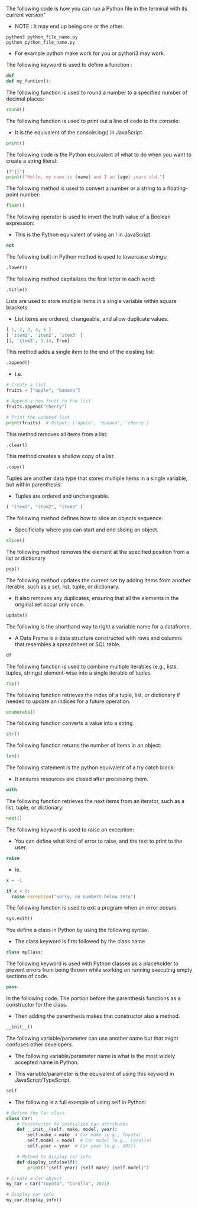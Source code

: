The following code is how you can run a Python file in the terminal with its current version"

- <span class="emphasis">NOTE </span>: It may end up being one or the other. 

```shell
python3 python_file_name.py
python python_file_name.py
```

- For example <span class="emphasis">python</span> make work for you or <span class="emphasis">python3</span> may work.

The following <span class="emphasis">keyword</span> is used to <span class="emphasis">define</span> a <span class="emphasis">function </span>:

```python
def
def my_funtion():
```

The following <span class="emphasis">function</span> is used to <span class="emphasis">round</span> a <span class="emphasis">number</span> to a <span class="emphasis">specified</span> number of <span class="secondEmphasis">decimal places</span>:

```python
round()
```

The following <span class="emphasis">function</span> is used to <span class="emphasis">print</span> out a line of code to the <span class="emphasis">console</span>:

- It is the <span class="emphasis">equivalent</span> of the <span class="emphasis">console.log()</span> in <span class="emphasis">JavaScript</span>.

```python
print()
```

The following code is the Python <span class="emphasis">equivalent</span> of what to do when you want to <span class="emphasis">create</span> a <span class="secondEmphasis">string literal</span>:

```python
(f"{}")
print(f"Hello, my name is {name} and I am {age} years old.")

```

The following <span class="emphasis">method</span> is used to <span class="emphasis">convert</span> a <span class="emphasis">number</span> or a <span class="emphasis">string</span> to a <span class="emphasis">floating-point</span> <span class="secondEmphasis">number</span>:

```python
float()
```

The following <span class="emphasis">operator</span> is used to <span class="emphasis">invert</span> the <span class="emphasis">truth</span> <span class="emphasis">value</span> of a <span class="emphasis">Boolean</span> <span class="secondEmphasis">expression</span>:

- This is the Python <span class="emphasis">equivalent</span> of using an <span class="secondEmphasis">!</span> in <span class="emphasis">JavaScript</span>.

```python
not
```

The following <span class="emphasis">built-in</span> Python <span class="emphasis">method</span> is used to <span class="emphasis">lowercase</span> <span class="secondEmphasis">strings</span>:

```python
.lower()
```

The following <span class="emphasis">method</span> <span class="secondEmphasis">capitalizes</span> the <span class="emphasis">first letter</span> in each <span class="emphasis">word</span>:

```python
.title()
```

<span class="emphasis">Lists</span> are used to store multiple <span class="emphasis">items</span> in a single <span class="emphasis">variable</span> within <span class="emphasis">square brackets</span>:

- <span class="emphasis">List</span> items are <span class="emphasis">ordered</span>, <span class="emphasis">changeable</span>, and allow <span class="emphasis">duplicate values</span>.

```python
[ 1, 2, 3, 4, 5 ]
[ 'item1', 'item2', 'item3' ]
[1, 'item2', 3.14, True]
```

<!-- ```python
.count()
.extend()
.index()
.insert()
.pop()
.remove()
.reverse()
.sort()
``` -->

This method adds a single item to the end of the existing list:

```python
.append()
```

- i.e.

```python
# Create a list
fruits = ["apple", "banana"]

# Append a new fruit to the list
fruits.append("cherry")

# Print the updated list
print(fruits)  # Output: ['apple', 'banana', 'cherry']
```

This method removes all items from a list:

```python
.clear()
```

This method creates a shallow copy of a list:

```python
.copy()
```

<span class="emphasis">Tuples</span> are another <span class="emphasis">data type</span> that <span class="emphasis">stores</span> multiple <span class="emphasis">items</span> in a single <span class="emphasis">variable</span>, but within <span class="emphasis">parenthesis</span>:

- <span class="emphasis">Tuples</span> are <span class="emphasis">ordered</span> and <span class="emphasis">unchangeable</span>.

```python
( "item1", "item2", "item3" )
```


The following method defines how to slice an objects sequence:

- Specificially where you can start and end slicing an object.

```python
slice()
```

The following method removes the element at the specified position from a list or dictionary

```python
pop()
```

The following method updates the current set by adding items from another iterable, such as a set, list, tuple, or dictionary.

- It also removes any duplicates, ensuring that all the elements in the original set occur only once.

```python
update()
```

The following is the shorthand way to right a variable name for a dataframe. 

- A Data Frame is a data structure constructed with rows and columns that resembles a spreadsheet or SQL table.

```python
df
```

The following function is used to combine multiple iterables (e.g., lists, tuples, strings) element-wise into a single iterable of tuples.

```python
zip()
```

The following function retrieves the index of a tuple, list, or dictionary if needed to update an indices for a future operation.

```python
enumerate()
```

The following function converts a value into a string.

```python
str()
```

The following function returns the number of items in an object:

```python
len()
```

The following statement is the python equivalent of a try catch block:

- It ensures resources are closed after processing them.

```python
with
```

The following function retrieves the next items from an iterator, such as a list, tuple, or dictionary:

```python
next()
```

The following keyword is used to raise an exception:

- You can define what kind of error to raise, and the text to print to the user.

```python
raise
```

- ie.

```python
x = -1

if x < 0:
  raise Exception("Sorry, no numbers below zero")
```

The following function is used to exit a program when an error occurs.

```python
sys.exit()
```

You define a class in Python by using the following syntax.

- The class keyword is first followed by the class name

```python
class myClass:
```

The following keyword is used with Python classes as a placeholder to prevent errors from being thrown while working on running executing empty sections of code.

```python
pass
```

In the following code. The portion before the parenthesis functions as a constructor for the class.

- Then adding the parenthesis makes that constructor also a method.

```python
__init__()
```

The following variable/parameter can use another name but that might confuses other developers.

- The following variable/parameter name is what is the most widely accepted name in Python.

- This variable/parameter is the equivalent of using this keyword in JavaScript/TypeScript.

```python
self
```

- The following is a full example of using self in Python:

```python
# Define the Car class
class Car:
    # Constructor to initialize car attributes
    def __init__(self, make, model, year):
        self.make = make  # Car make (e.g., Toyota)
        self.model = model  # Car model (e.g., Corolla)
        self.year = year  # Car year (e.g., 2021)

    # Method to display car info
    def display_info(self):
        print(f"{self.year} {self.make} {self.model}")

# Create a Car object
my_car = Car("Toyota", "Corolla", 2021)

# Display car info
my_car.display_info()
```



